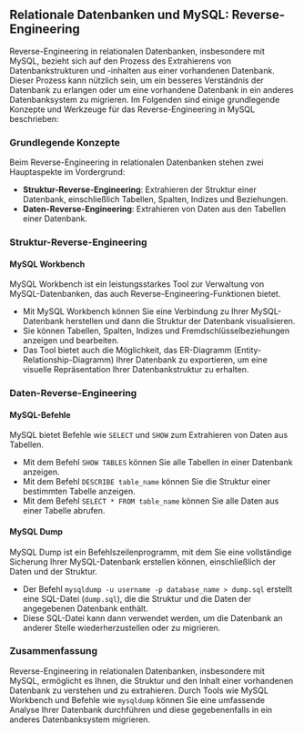 ## Relationale Datenbanken und MySQL: Reverse-Engineering

Reverse-Engineering in relationalen Datenbanken, insbesondere mit MySQL, bezieht sich auf den Prozess des Extrahierens von Datenbankstrukturen und -inhalten aus einer vorhandenen Datenbank. Dieser Prozess kann nützlich sein, um ein besseres Verständnis der Datenbank zu erlangen oder um eine vorhandene Datenbank in ein anderes Datenbanksystem zu migrieren. Im Folgenden sind einige grundlegende Konzepte und Werkzeuge für das Reverse-Engineering in MySQL beschrieben:

### Grundlegende Konzepte

Beim Reverse-Engineering in relationalen Datenbanken stehen zwei Hauptaspekte im Vordergrund:

- **Struktur-Reverse-Engineering**: Extrahieren der Struktur einer Datenbank, einschließlich Tabellen, Spalten, Indizes und Beziehungen.
- **Daten-Reverse-Engineering**: Extrahieren von Daten aus den Tabellen einer Datenbank.

### Struktur-Reverse-Engineering

#### MySQL Workbench

MySQL Workbench ist ein leistungsstarkes Tool zur Verwaltung von MySQL-Datenbanken, das auch Reverse-Engineering-Funktionen bietet.

- Mit MySQL Workbench können Sie eine Verbindung zu Ihrer MySQL-Datenbank herstellen und dann die Struktur der Datenbank visualisieren.
- Sie können Tabellen, Spalten, Indizes und Fremdschlüsselbeziehungen anzeigen und bearbeiten.
- Das Tool bietet auch die Möglichkeit, das ER-Diagramm (Entity-Relationship-Diagramm) Ihrer Datenbank zu exportieren, um eine visuelle Repräsentation Ihrer Datenbankstruktur zu erhalten.

### Daten-Reverse-Engineering

#### MySQL-Befehle

MySQL bietet Befehle wie `SELECT` und `SHOW` zum Extrahieren von Daten aus Tabellen.

- Mit dem Befehl `SHOW TABLES` können Sie alle Tabellen in einer Datenbank anzeigen.
- Mit dem Befehl `DESCRIBE table_name` können Sie die Struktur einer bestimmten Tabelle anzeigen.
- Mit dem Befehl `SELECT * FROM table_name` können Sie alle Daten aus einer Tabelle abrufen.

#### MySQL Dump

MySQL Dump ist ein Befehlszeilenprogramm, mit dem Sie eine vollständige Sicherung Ihrer MySQL-Datenbank erstellen können, einschließlich der Daten und der Struktur.

- Der Befehl `mysqldump -u username -p database_name > dump.sql` erstellt eine SQL-Datei (`dump.sql`), die die Struktur und die Daten der angegebenen Datenbank enthält.
- Diese SQL-Datei kann dann verwendet werden, um die Datenbank an anderer Stelle wiederherzustellen oder zu migrieren.

### Zusammenfassung

Reverse-Engineering in relationalen Datenbanken, insbesondere mit MySQL, ermöglicht es Ihnen, die Struktur und den Inhalt einer vorhandenen Datenbank zu verstehen und zu extrahieren. Durch Tools wie MySQL Workbench und Befehle wie `mysqldump` können Sie eine umfassende Analyse Ihrer Datenbank durchführen und diese gegebenenfalls in ein anderes Datenbanksystem migrieren.
